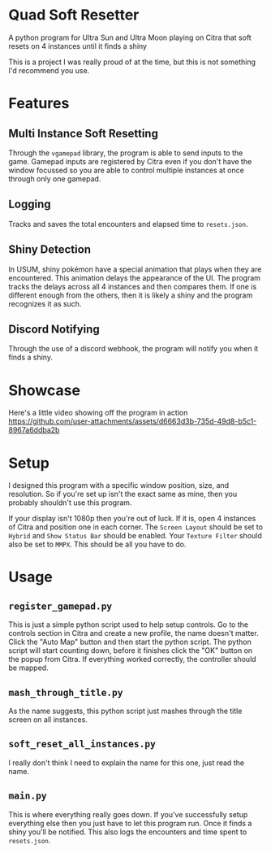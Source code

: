 # Quad Soft Resetter
A python program for Ultra Sun and Ultra Moon playing on Citra that soft resets on 4 instances until it finds a shiny  

This is a project I was really proud of at the time, but this is not something I'd recommend you use.
# Features
## Multi Instance Soft Resetting
Through the `vgamepad` library, the program is able to send inputs to the game. Gamepad inputs are registered by Citra even if you don't have the window focussed so you are able to control multiple instances at once through only one gamepad.  
## Logging
Tracks and saves the total encounters and elapsed time to `resets.json`.  
## Shiny Detection
In USUM, shiny pokémon have a special animation that plays when they are encountered. This animation delays the appearance of the UI. The program tracks the delays across all 4 instances and then compares them. If one is different enough from the others, then it is likely a shiny and the program recognizes it as such.  
## Discord Notifying
Through the use of a discord webhook, the program will notify you when it finds a shiny.  
# Showcase
Here's a little video showing off the program in action  
https://github.com/user-attachments/assets/d6663d3b-735d-49d8-b5c1-8967a6ddba2b
# Setup
I designed this program with a specific window position, size, and resolution. So if you're set up isn't the exact same as mine, then you probably shouldn't use this program.  

If your display isn't 1080p then you're out of luck. If it is, open 4 instances of Citra and position one in each corner. The `Screen Layout` should be set to `Hybrid` and `Show Status Bar` should be enabled. Your `Texture Filter` should also be set to `MMPX`. This should be all you have to do.  
# Usage
## `register_gamepad.py`
This is just a simple python script used to help setup controls. Go to the controls section in Citra and create a new profile, the name doesn't matter. Click the "Auto Map" button and then start the python script. The python script will start counting down, before it finishes click the "OK" button on the popup from Citra. If everything worked correctly, the controller should be mapped.  
## `mash_through_title.py`
As the name suggests, this python script just mashes through the title screen on all instances.  
## `soft_reset_all_instances.py`
I really don't think I need to explain the name for this one, just read the name.  
## `main.py`
This is where everything really goes down. If you've successfully setup everything else then you just have to let this program run. Once it finds a shiny you'll be notified. This also logs the encounters and time spent to `resets.json`.